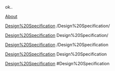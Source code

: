 ok.. 

[About](/about/)

[Design%20Specification](/Design%20Specification/)    /Design%20Specification/

[Design%20Specification](Design%20Specification/)     Design%20Specification/

[Design%20Specification](/Design%20Specification)     /Design%20Specification

[Design%20Specification](Design%20Specification)      Design%20Specification

[Design%20Specification](#Design%20Specification)    #Design%20Specification

